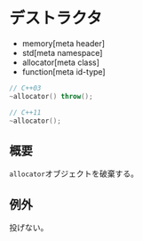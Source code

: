 # デストラクタ
* memory[meta header]
* std[meta namespace]
* allocator[meta class]
* function[meta id-type]

```cpp
// C++03
~allocator() throw();

// C++11
~allocator();
```

## 概要
`allocator`オブジェクトを破棄する。


## 例外
投げない。


